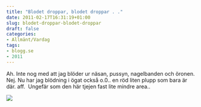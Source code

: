 ```yaml
---
title: "Blodet droppar, blodet droppar . ."
date: 2011-02-17T16:31:19+01:00
slug: blodet-droppar-blodet-droppar
draft: false
categories:
- Allmänt/Vardag
tags:
- blogg.se
- 2011
---
```

Ah. Inte nog med att jag blöder ur näsan, pussyn, nagelbanden och öronen. Nej. Nu har jag blödning i ögat också o.0.. en röd liten plupp som bara är där. aff.  Ungefär som den här tjejen fast lite mindre area..  
  
![](/assets/images/blogg.se/ungefr_133097708.jpg)